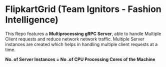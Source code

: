 # FlipkartGrid (Team Ignitors - Fashion Intelligence)
This Repo features a **Multiprocessing gRPC Server**, able to handle Multiple Client requests and reduce network network traffic. Multiple Server instances are created which helps in handling multiple client requests at a time.

**No. of Server Instances = No .of CPU Processing Cores of the Machine**

